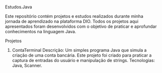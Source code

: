 Estudos.Java


Este repositório contém projetos e estudos realizados durante minha jornada de aprendizado na plataforma DIO. Todos os projetos aqui apresentados foram desenvolvidos com o objetivo de praticar e aprofundar conhecimentos na linguagem Java.

Projetos
1. ContaTerminal
Descrição: Um simples programa Java que simula a criação de uma conta bancária. Este projeto foi criado para praticar a captura de entradas do usuário e manipulação de strings.
Tecnologias: Java, Scanner.
